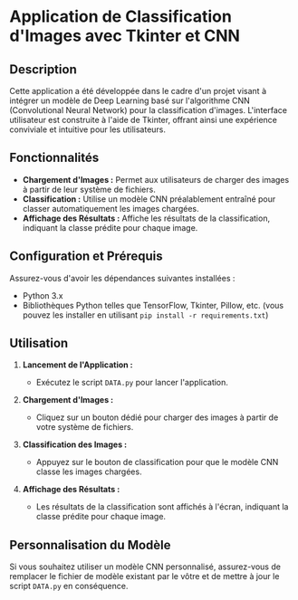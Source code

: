 # Application de Classification d'Images avec Tkinter et CNN

## Description
Cette application a été développée dans le cadre d'un projet visant à intégrer un modèle de Deep Learning basé sur l'algorithme CNN (Convolutional Neural Network) pour la classification d'images. L'interface utilisateur est construite à l'aide de Tkinter, offrant ainsi une expérience conviviale et intuitive pour les utilisateurs.

## Fonctionnalités
- **Chargement d'Images :** Permet aux utilisateurs de charger des images à partir de leur système de fichiers.
- **Classification :** Utilise un modèle CNN préalablement entraîné pour classer automatiquement les images chargées.
- **Affichage des Résultats :** Affiche les résultats de la classification, indiquant la classe prédite pour chaque image.

## Configuration et Prérequis
Assurez-vous d'avoir les dépendances suivantes installées :

- Python 3.x
- Bibliothèques Python telles que TensorFlow, Tkinter, Pillow, etc. (vous pouvez les installer en utilisant `pip install -r requirements.txt`)

## Utilisation
1. **Lancement de l'Application :**
   - Exécutez le script `DATA.py` pour lancer l'application.

2. **Chargement d'Images :**
   - Cliquez sur un bouton dédié pour charger des images à partir de votre système de fichiers.

3. **Classification des Images :**
   - Appuyez sur le bouton de classification pour que le modèle CNN classe les images chargées.

4. **Affichage des Résultats :**
   - Les résultats de la classification sont affichés à l'écran, indiquant la classe prédite pour chaque image.

## Personnalisation du Modèle
Si vous souhaitez utiliser un modèle CNN personnalisé, assurez-vous de remplacer le fichier de modèle existant par le vôtre et de mettre à jour le script `DATA.py` en conséquence.

